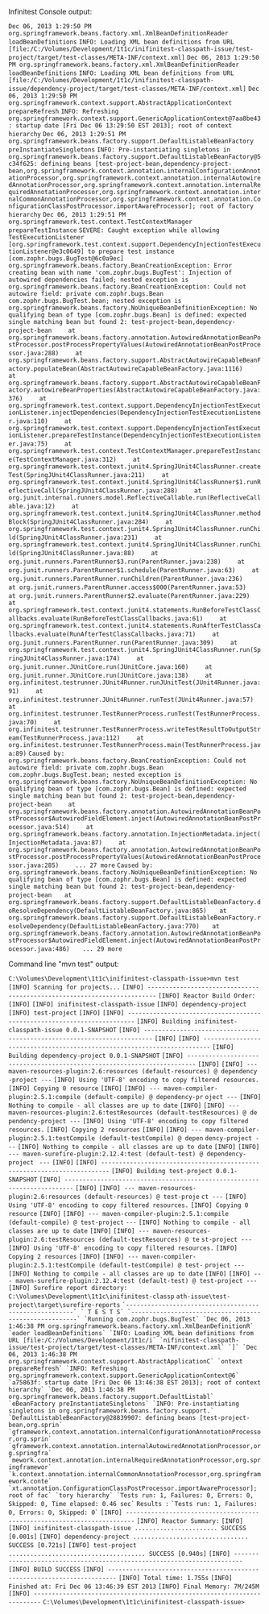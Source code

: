 Infinitest Console output:

`Dec 06, 2013 1:29:50 PM org.springframework.beans.factory.xml.XmlBeanDefinitionReader loadBeanDefinitions`
`INFO: Loading XML bean definitions from URL [file:/C:/Volumes/Development/1t1c/inifinitest-classpath-issue/test-project/target/test-classes/META-INF/context.xml]`
`Dec 06, 2013 1:29:50 PM org.springframework.beans.factory.xml.XmlBeanDefinitionReader loadBeanDefinitions`
`INFO: Loading XML bean definitions from URL [file:/C:/Volumes/Development/1t1c/inifinitest-classpath-issue/dependency-project/target/test-classes/META-INF/context.xml]`
`Dec 06, 2013 1:29:50 PM org.springframework.context.support.AbstractApplicationContext prepareRefresh`
`INFO: Refreshing org.springframework.context.support.GenericApplicationContext@7aa8be43: startup date [Fri Dec 06 13:29:50 EST 2013]; root of context hierarchy`
`Dec 06, 2013 1:29:51 PM org.springframework.beans.factory.support.DefaultListableBeanFactory preInstantiateSingletons`
`INFO: Pre-instantiating singletons in org.springframework.beans.factory.support.DefaultListableBeanFactory@5c34f625: defining beans [test-project-bean,dependency-project-bean,org.springframework.context.annotation.internalConfigurationAnnotationProcessor,org.springframework.context.annotation.internalAutowiredAnnotationProcessor,org.springframework.context.annotation.internalRequiredAnnotationProcessor,org.springframework.context.annotation.internalCommonAnnotationProcessor,org.springframework.context.annotation.ConfigurationClassPostProcessor.importAwareProcessor]; root of factory hierarchy`
`Dec 06, 2013 1:29:51 PM org.springframework.test.context.TestContextManager prepareTestInstance`
`SEVERE: Caught exception while allowing TestExecutionListener [org.springframework.test.context.support.DependencyInjectionTestExecutionListener@e3c0649] to prepare test instance [com.zophr.bugs.BugTest@6c0a9ec]`
`org.springframework.beans.factory.BeanCreationException: Error creating bean with name 'com.zophr.bugs.BugTest': Injection of autowired dependencies failed; nested exception is org.springframework.beans.factory.BeanCreationException: Could not autowire field: private com.zophr.bugs.Bean com.zophr.bugs.BugTest.bean; nested exception is org.springframework.beans.factory.NoUniqueBeanDefinitionException: No qualifying bean of type [com.zophr.bugs.Bean] is defined: expected single matching bean but found 2: test-project-bean,dependency-project-bean`
`    at org.springframework.beans.factory.annotation.AutowiredAnnotationBeanPostProcessor.postProcessPropertyValues(AutowiredAnnotationBeanPostProcessor.java:288)`
`    at org.springframework.beans.factory.support.AbstractAutowireCapableBeanFactory.populateBean(AbstractAutowireCapableBeanFactory.java:1116)`
`    at org.springframework.beans.factory.support.AbstractAutowireCapableBeanFactory.autowireBeanProperties(AbstractAutowireCapableBeanFactory.java:376)`
`    at org.springframework.test.context.support.DependencyInjectionTestExecutionListener.injectDependencies(DependencyInjectionTestExecutionListener.java:110)`
`    at org.springframework.test.context.support.DependencyInjectionTestExecutionListener.prepareTestInstance(DependencyInjectionTestExecutionListener.java:75)`
`    at org.springframework.test.context.TestContextManager.prepareTestInstance(TestContextManager.java:312)`
`    at org.springframework.test.context.junit4.SpringJUnit4ClassRunner.createTest(SpringJUnit4ClassRunner.java:211)`
`    at org.springframework.test.context.junit4.SpringJUnit4ClassRunner$1.runReflectiveCall(SpringJUnit4ClassRunner.java:288)`
`    at org.junit.internal.runners.model.ReflectiveCallable.run(ReflectiveCallable.java:12)`
`    at org.springframework.test.context.junit4.SpringJUnit4ClassRunner.methodBlock(SpringJUnit4ClassRunner.java:284)`
`    at org.springframework.test.context.junit4.SpringJUnit4ClassRunner.runChild(SpringJUnit4ClassRunner.java:231)`
`    at org.springframework.test.context.junit4.SpringJUnit4ClassRunner.runChild(SpringJUnit4ClassRunner.java:88)`
`    at org.junit.runners.ParentRunner$3.run(ParentRunner.java:238)`
`    at org.junit.runners.ParentRunner$1.schedule(ParentRunner.java:63)`
`    at org.junit.runners.ParentRunner.runChildren(ParentRunner.java:236)`
`    at org.junit.runners.ParentRunner.access$000(ParentRunner.java:53)`
`    at org.junit.runners.ParentRunner$2.evaluate(ParentRunner.java:229)`
`    at org.springframework.test.context.junit4.statements.RunBeforeTestClassCallbacks.evaluate(RunBeforeTestClassCallbacks.java:61)`
`    at org.springframework.test.context.junit4.statements.RunAfterTestClassCallbacks.evaluate(RunAfterTestClassCallbacks.java:71)`
`    at org.junit.runners.ParentRunner.run(ParentRunner.java:309)`
`    at org.springframework.test.context.junit4.SpringJUnit4ClassRunner.run(SpringJUnit4ClassRunner.java:174)`
`    at org.junit.runner.JUnitCore.run(JUnitCore.java:160)`
`    at org.junit.runner.JUnitCore.run(JUnitCore.java:138)`
`    at org.infinitest.testrunner.JUnit4Runner.runJUnitTest(JUnit4Runner.java:91)`
`    at org.infinitest.testrunner.JUnit4Runner.runTest(JUnit4Runner.java:57)`
`    at org.infinitest.testrunner.TestRunnerProcess.runTest(TestRunnerProcess.java:70)`
`    at org.infinitest.testrunner.TestRunnerProcess.writeTestResultToOutputStream(TestRunnerProcess.java:112)`
`    at org.infinitest.testrunner.TestRunnerProcess.main(TestRunnerProcess.java:89)`
`Caused by: org.springframework.beans.factory.BeanCreationException: Could not autowire field: private com.zophr.bugs.Bean com.zophr.bugs.BugTest.bean; nested exception is org.springframework.beans.factory.NoUniqueBeanDefinitionException: No qualifying bean of type [com.zophr.bugs.Bean] is defined: expected single matching bean but found 2: test-project-bean,dependency-project-bean`
`    at org.springframework.beans.factory.annotation.AutowiredAnnotationBeanPostProcessor$AutowiredFieldElement.inject(AutowiredAnnotationBeanPostProcessor.java:514)`
`    at org.springframework.beans.factory.annotation.InjectionMetadata.inject(InjectionMetadata.java:87)`
`    at org.springframework.beans.factory.annotation.AutowiredAnnotationBeanPostProcessor.postProcessPropertyValues(AutowiredAnnotationBeanPostProcessor.java:285)`
`    ... 27 more`
`Caused by: org.springframework.beans.factory.NoUniqueBeanDefinitionException: No qualifying bean of type [com.zophr.bugs.Bean] is defined: expected single matching bean but found 2: test-project-bean,dependency-project-bean`
 `   at org.springframework.beans.factory.support.DefaultListableBeanFactory.doResolveDependency(DefaultListableBeanFactory.java:865)`
 `   at org.springframework.beans.factory.support.DefaultListableBeanFactory.resolveDependency(DefaultListableBeanFactory.java:770)`
 `   at org.springframework.beans.factory.annotation.AutowiredAnnotationBeanPostProcessor$AutowiredFieldElement.inject(AutowiredAnnotationBeanPostProcessor.java:486)`
 `   ... 29 more`




Command line "mvn test" output:

`C:\Volumes\Development\1t1c\inifinitest-classpath-issue>mvn test`
`[INFO] Scanning for projects...`
`[INFO] ------------------------------------------------------------------------`
`[INFO] Reactor Build Order:`
`[INFO]`
`[INFO] inifinitest-classpath-issue`
`[INFO] dependency-project`
`[INFO] test-project`
`[INFO]`
`[INFO] ------------------------------------------------------------------------`
`[INFO] Building inifinitest-classpath-issue 0.0.1-SNAPSHOT`
`[INFO] ------------------------------------------------------------------------`
`[INFO]`
`[INFO] ------------------------------------------------------------------------`
`[INFO] Building dependency-project 0.0.1-SNAPSHOT`
`[INFO] ------------------------------------------------------------------------`
`[INFO]`
`[INFO] --- maven-resources-plugin:2.6:resources (default-resources) @ dependency`
`-project ---`
`[INFO] Using 'UTF-8' encoding to copy filtered resources.`
`[INFO] Copying 0 resource`
`[INFO]`
`[INFO] --- maven-compiler-plugin:2.5.1:compile (default-compile) @ dependency-pr`
`oject ---`
`[INFO] Nothing to compile - all classes are up to date`
`[INFO]`
`[INFO] --- maven-resources-plugin:2.6:testResources (default-testResources) @ de`
`pendency-project ---`
`[INFO] Using 'UTF-8' encoding to copy filtered resources.`
`[INFO] Copying 2 resources`
`[INFO]`
`[INFO] --- maven-compiler-plugin:2.5.1:testCompile (default-testCompile) @ depen`
`dency-project ---`
`[INFO] Nothing to compile - all classes are up to date`
`[INFO]`
`[INFO] --- maven-surefire-plugin:2.12.4:test (default-test) @ dependency-project`
` ---`
`[INFO]`
`[INFO] ------------------------------------------------------------------------`
`[INFO] Building test-project 0.0.1-SNAPSHOT`
`[INFO] ------------------------------------------------------------------------`
`[INFO]`
`[INFO] --- maven-resources-plugin:2.6:resources (default-resources) @ test-proje`
`ct ---`
`[INFO] Using 'UTF-8' encoding to copy filtered resources.`
`[INFO] Copying 0 resource`
`[INFO]`
`[INFO] --- maven-compiler-plugin:2.5.1:compile (default-compile) @ test-project`
`---`
`[INFO] Nothing to compile - all classes are up to date`
`[INFO]`
`[INFO] --- maven-resources-plugin:2.6:testResources (default-testResources) @ te`
`st-project ---`
`[INFO] Using 'UTF-8' encoding to copy filtered resources.`
`[INFO] Copying 2 resources`
`[INFO]`
`[INFO] --- maven-compiler-plugin:2.5.1:testCompile (default-testCompile) @ test-`
`project ---`
`[INFO] Nothing to compile - all classes are up to date`
`[INFO]`
`[INFO] --- maven-surefire-plugin:2.12.4:test (default-test) @ test-project ---`
`[INFO] Surefire report directory: C:\Volumes\Development\1t1c\inifinitest-classp`
`ath-issue\test-project\target\surefire-reports`
``
`-------------------------------------------------------`
` T E S T S`
`-------------------------------------------------------`
`Running com.zophr.bugs.BugTest`
`Dec 06, 2013 1:46:38 PM org.springframework.beans.factory.xml.XmlBeanDefinitionR`
`eader loadBeanDefinitions`
`INFO: Loading XML bean definitions from URL [file:/C:/Volumes/Development/1t1c/i`
`nifinitest-classpath-issue/test-project/target/test-classes/META-INF/context.xml`
`]`
`Dec 06, 2013 1:46:38 PM org.springframework.context.support.AbstractApplicationC`
`ontext prepareRefresh`
`INFO: Refreshing org.springframework.context.support.GenericApplicationContext@6`
`a75863f: startup date [Fri Dec 06 13:46:38 EST 2013]; root of context hierarchy`
`Dec 06, 2013 1:46:38 PM org.springframework.beans.factory.support.DefaultListabl`
`eBeanFactory preInstantiateSingletons`
`INFO: Pre-instantiating singletons in org.springframework.beans.factory.support.`
`DefaultListableBeanFactory@28839907: defining beans [test-project-bean,org.sprin`
`gframework.context.annotation.internalConfigurationAnnotationProcessor,org.sprin`
`gframework.context.annotation.internalAutowiredAnnotationProcessor,org.springfra`
`mework.context.annotation.internalRequiredAnnotationProcessor,org.springframewor`
`k.context.annotation.internalCommonAnnotationProcessor,org.springframework.conte`
`xt.annotation.ConfigurationClassPostProcessor.importAwareProcessor]; root of fac`
`tory hierarchy`
`Tests run: 1, Failures: 0, Errors: 0, Skipped: 0, Time elapsed: 0.46 sec`
``
`Results :`
``
`Tests run: 1, Failures: 0, Errors: 0, Skipped: 0`
``
`[INFO] ------------------------------------------------------------------------`
`[INFO] Reactor Summary:`
`[INFO]`
`[INFO] inifinitest-classpath-issue ....................... SUCCESS [0.001s]`
`[INFO] dependency-project ................................ SUCCESS [0.721s]`
`[INFO] test-project ...................................... SUCCESS [0.940s]`
`[INFO] ------------------------------------------------------------------------`
`[INFO] BUILD SUCCESS`
`[INFO] ------------------------------------------------------------------------`
`[INFO] Total time: 1.755s`
`[INFO] Finished at: Fri Dec 06 13:46:39 EST 2013`
`[INFO] Final Memory: 7M/245M`
`[INFO] ------------------------------------------------------------------------`
`C:\Volumes\Development\1t1c\inifinitest-classpath-issue>`